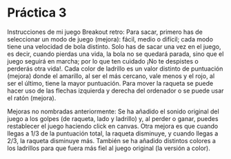  # Práctica 3
Instrucciones de mi juego Breakout retro:
Para sacar, primero has de seleccionar un modo de juego (mejora): fácil, medio o difícil; cada modo tiene una velocidad de bola distinto. Solo has de sacar una vez en el juego, es decir, cuando pierdas una vida, la bola no se quedará parada, sino que el juego seguirá en marcha; por lo que ten cuidado ¡No te despistes o perderás otra vida!.
Cada color de ladrillo es un valor distinto de puntuación (mejora) donde el amarillo, al ser el más cercano, vale menos y el rojo, al ser el último, tiene la mayor puntuación. Para mover la raqueta se puede hacer uso de las flechas izquierda y derecha del ordenador o se puede usar el ratón (mejora). 

Mejoras no nombradas anteriormente: Se ha añadido el sonido original del juego a los golpes (de raqueta, lado y ladrillo) y, al perder o ganar, puedes restablecer el juego haciendo click en canvas. Otra mejora es que cuando llegas a 1/3 de la puntuación total, la raqueta disminuye, y cuando llegas a 2/3, la raqueta disminuye más. También se ha añadido distintos colores a los ladrillos para que fuera más fiel al juego original (la versión a color).

